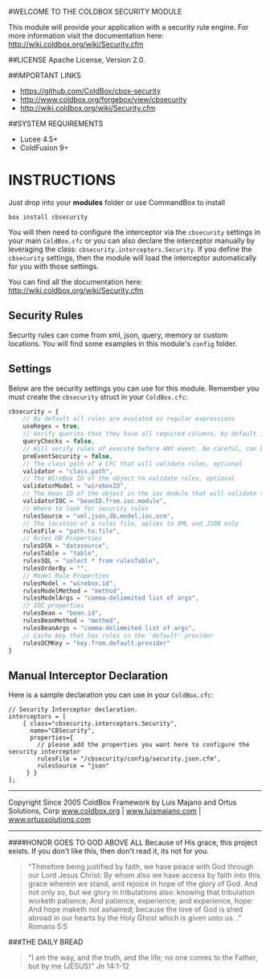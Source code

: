 #WELCOME TO THE COLDBOX SECURITY MODULE

This module will provide your application with a security rule engine. For more information visit the documentation here: http://wiki.coldbox.org/wiki/Security.cfm

##LICENSE
Apache License, Version 2.0.

##IMPORTANT LINKS
- https://github.com/ColdBox/cbox-security
- http://www.coldbox.org/forgebox/view/cbsecurity
- http://wiki.coldbox.org/wiki/Security.cfm

##SYSTEM REQUIREMENTS
- Lucee 4.5+
- ColdFusion 9+

INSTRUCTIONS
============

Just drop into your **modules** folder or use CommandBox to install

`box install cbsecurity`

You will then need to configure the interceptor via the `cbsecurity` settings in your main `ColdBox.cfc` or you can also declare the interceptor manually by leveraging the class: `cbsecurity.interceptors.Security`.  If you define the `cbsecurity` settings, then the module will load the interceptor automatically for you with those settings.

You can find all the documentation here: http://wiki.coldbox.org/wiki/Security.cfm

## Security Rules
Security rules can come from xml, json, query, memory or custom locations.  You will find some examples in this module's `config` folder.

## Settings
Below are the security settings you can use for this module. Remember you must create the `cbsecurity` struct in your `ColdBox.cfc`:

```js
cbsecurity = {
    // By default all rules are evulated as regular expressions
    useRegex = true,
    // Verify queries that they have all required columns, by default it is relaxed
    queryChecks = false,
    // Will verify rules of execute before ANY event. Be careful, can be intensive, usually the preProcess is enough.
    preEventSecurity = false,
    // The class path of a CFC that will validate rules, optional
    validator = "class.path",
    // The WireBox ID of the object to validate rules, optional
    validatorModel = "wireboxID",
    // The bean ID of the object in the ioc module that will validate the rules, optional
    validatorIOC = "beanID.from.ioc.module",
    // Where to look for security rules
    rulesSource = "xml,json,db,model,ioc,ocm",
    // The location of a rules file, aplies to XML and JSON only
    rulesFile = "path.to.file",
    // Rules DB Properties
    rulesDSN = "datasource",
    rulesTable = "table",
    rulesSQL = "select * from rulesTable",
    rulesOrderBy = "",
    // Model Rule Properties
    rulesModel = "wirebox.id",
    rulesModelMethod = "method",
    rulesModelArgs = "comma-delimmited list of args",
    // IOC properties
    rulesBean = "bean.id",
    rulesBeanMethod = "method",
    rulesBeanArgs = "comma-delimmited list of args",
    // Cache key that has rules in the 'default' provider
    rulesOCMKey = "key.from.default.provider"
}
```

## Manual Interceptor Declaration
Here is a sample declaration you can use in your `ColdBox.cfc`:

```
// Security Interceptor declaration.
interceptors = [
    { class="cbsecurity.interceptors.Security",
      name="CBSecurity",
      properties={
        // please add the properties you want here to configure the security interceptor
        rulesFile = "/cbsecurity/config/security.json.cfm",
        rulesSource = "json"
     } }
];
```

********************************************************************************
Copyright Since 2005 ColdBox Framework by Luis Majano and Ortus Solutions, Corp
www.coldbox.org | www.luismajano.com | www.ortussolutions.com
********************************************************************************
####HONOR GOES TO GOD ABOVE ALL
Because of His grace, this project exists. If you don't like this, then don't read it, its not for you.

>"Therefore being justified by faith, we have peace with God through our Lord Jesus Christ:
By whom also we have access by faith into this grace wherein we stand, and rejoice in hope of the glory of God.
And not only so, but we glory in tribulations also: knowing that tribulation worketh patience;
And patience, experience; and experience, hope:
And hope maketh not ashamed; because the love of God is shed abroad in our hearts by the 
Holy Ghost which is given unto us. ." Romans 5:5

###THE DAILY BREAD
 > "I am the way, and the truth, and the life; no one comes to the Father, but by me (JESUS)" Jn 14:1-12
